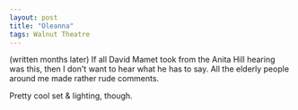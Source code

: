 ```yaml
---
layout: post
title: "Oleanna"
tags: Walnut Theatre
---
```

(written months later)
If all David Mamet took from the Anita Hill hearing was this, then I don't want to hear what he has to say. All the elderly people around me made rather rude comments.

Pretty cool set & lighting, though.
